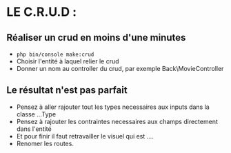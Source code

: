 # LE C.R.U.D :

## Réaliser un crud en moins d'une minutes

- `php bin/console make:crud`
- Choisir l'entité à laquel relier le crud
- Donner un nom au controller du crud, par exemple Back\MovieController

## Le résultat n'est pas parfait
- Pensez à aller rajouter tout les types necessaires aux inputs dans la classe ...Type
- Pensez à rajouter les contraintes necessaires aux champs directement dans l'entité
- Et pour finir il faut retravailler le visuel qui est ....
- Renomer les routes.
